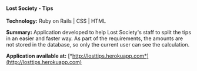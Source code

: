 #### Lost Society - Tips

<strong>Technology:</strong> Ruby on Rails | CSS | HTML 

<strong>Summary:</strong> Application developed to help Lost Society's staff to split the tips in an easier and faster way. As part of the requirements, the amounts are not stored in the database, so only the current user can see the calculation.
 
<strong>Application available at:</strong> [*http://losttips.herokuapp.com*](http://losttips.herokuapp.com)

